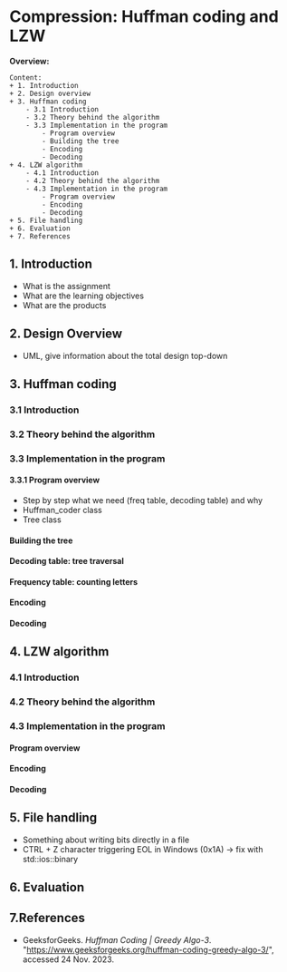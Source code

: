 # Compression: Huffman coding and LZW

**Overview:**
```text
Content:
+ 1. Introduction
+ 2. Design overview
+ 3. Huffman coding
    - 3.1 Introduction
    - 3.2 Theory behind the algorithm
    - 3.3 Implementation in the program
        - Program overview
        - Building the tree
        - Encoding
        - Decoding
+ 4. LZW algorithm
    - 4.1 Introduction
    - 4.2 Theory behind the algorithm
    - 4.3 Implementation in the program
        - Program overview
        - Encoding
        - Decoding
+ 5. File handling
+ 6. Evaluation
+ 7. References
```

## 1. Introduction

- What is the assignment
- What are the learning objectives
- What are the products


## 2. Design Overview

- UML, give information about the total design top-down



## 3. Huffman coding
### 3.1 Introduction
### 3.2 Theory behind the algorithm
### 3.3 Implementation in the program
#### 3.3.1 Program overview
- Step by step what we need (freq table, decoding table) and why
- Huffman_coder class
- Tree class

#### Building the tree
#### Decoding table: tree traversal
#### Frequency table: counting letters
#### Encoding
#### Decoding





## 4. LZW algorithm
### 4.1 Introduction
### 4.2 Theory behind the algorithm
### 4.3 Implementation in the program
#### Program overview
#### Encoding
#### Decoding



## 5. File handling
- Something about writing bits directly in a file
- CTRL + Z character triggering EOL in Windows (0x1A) -> fix with std::ios::binary



## 6. Evaluation




## 7.References
- GeeksforGeeks. *Huffman Coding | Greedy Algo-3*. "https://www.geeksforgeeks.org/huffman-coding-greedy-algo-3/", accessed 24 Nov. 2023.






